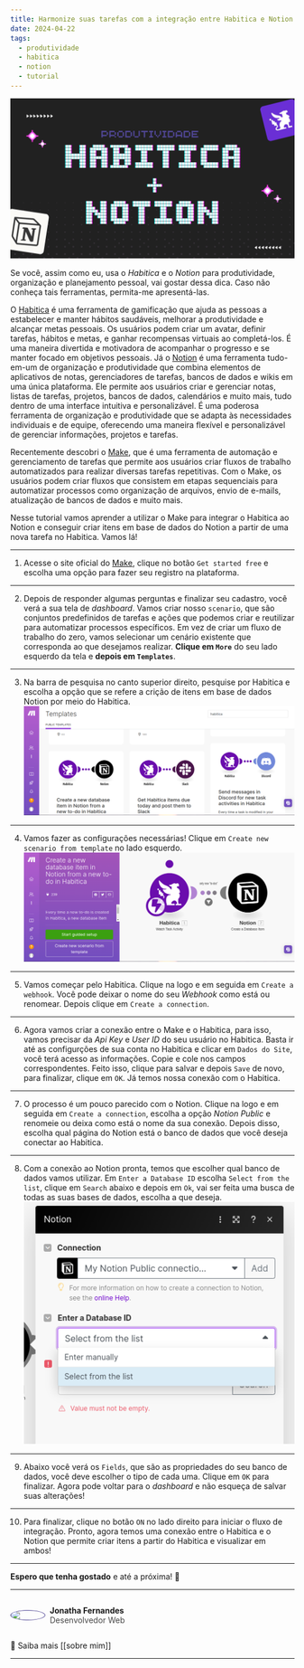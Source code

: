 ```yaml
---
title: Harmonize suas tarefas com a integração entre Habitica e Notion
date: 2024-04-22
tags:
  - produtividade
  - habitica
  - notion
  - tutorial
---
```

<img src="../Images/habitica-notion.png" alt="" />

Se você, assim como eu, usa o _Habitica_ e o _Notion_ para produtividade, organização e planejamento pessoal, vai gostar dessa dica. Caso não conheça tais ferramentas, permita-me apresentá-las.

O <a href="https://habitica.com/static/home" target="_blank">Habitica</a> é uma ferramenta de gamificação que ajuda as pessoas a estabelecer e manter hábitos saudáveis, melhorar a produtividade e alcançar metas pessoais. Os usuários podem criar um avatar, definir tarefas, hábitos e metas, e ganhar recompensas virtuais ao completá-los. É uma maneira divertida e motivadora de acompanhar o progresso e se manter focado em objetivos pessoais. Já o <a href="https://www.notion.so/pt-br" target="_blank">Notion</a> é uma ferramenta tudo-em-um de organização e produtividade que combina elementos de aplicativos de notas, gerenciadores de tarefas, bancos de dados e wikis em uma única plataforma. Ele permite aos usuários criar e gerenciar notas, listas de tarefas, projetos, bancos de dados, calendários e muito mais, tudo dentro de uma interface intuitiva e personalizável. É uma poderosa ferramenta de organização e produtividade que se adapta às necessidades individuais e de equipe, oferecendo uma maneira flexível e personalizável de gerenciar informações, projetos e tarefas.

Recentemente descobri o <a href="https://www.make.com/en" target="_blank">Make</a>, que é uma ferramenta de automação e gerenciamento de tarefas que permite aos usuários criar fluxos de trabalho automatizados para realizar diversas tarefas repetitivas. Com o Make, os usuários podem criar fluxos que consistem em etapas sequenciais para automatizar processos como organização de arquivos, envio de e-mails, atualização de bancos de dados e muito mais.

Nesse tutorial vamos aprender a utilizar o Make para integrar o Habitica ao Notion e conseguir criar itens em base de dados do Notion a partir de uma nova tarefa no Habitica. Vamos lá!

---
1. Acesse o site oficial do <a href="https://www.make.com/en" target="_blank">Make</a>, clique no botão `Get started free` e escolha uma opção para fazer seu registro na plataforma.
---
2. Depois de responder algumas perguntas e finalizar seu cadastro, você verá a sua tela de _dashboard_. Vamos criar nosso `scenario`, que são conjuntos predefinidos de tarefas e ações que podemos criar e reutilizar para automatizar processos específicos. Em vez de criar um fluxo de trabalho do zero, vamos selecionar um cenário existente que corresponda ao que desejamos realizar. **Clique em `More`** do seu lado esquerdo da tela e **depois em `Templates`**.
---
3. Na barra de pesquisa no canto superior direito, pesquise por Habitica e escolha a opção que se refere a crição de itens em base de dados Notion por meio do Habitica.
	<img src="../Images/Captura de tela de 2024-04-22 21-09-33.png" alt="" />
---
4. Vamos fazer as configurações necessárias! Clique em `Create new scenario from template` no lado esquerdo.
	<img src="../Images/Captura de tela de 2024-04-22 21-15-52.png" alt="" /> 
---
5. Vamos começar pelo Habitica. Clique na logo e em seguida em `Create a webhook`. Você pode deixar o nome do seu _Webhook_ como está ou renomear. Depois clique em `Create a connection`.
---
6. Agora vamos criar a conexão entre o Make e o Habitica, para isso, vamos precisar da _Api Key_ e _User ID_ do seu usuário no Habitica. Basta ir até as configurções de sua conta no Habitica e clicar em `Dados do Site`, você terá acesso as informações. Copie e cole nos campos correspondentes. Feito isso, clique para salvar e depois `Save` de novo, para finalizar, clique em `OK`. Já temos nossa conexão com o Habitica.
---
7. O processo é um pouco parecido com o Notion. Clique na logo e em seguida em `Create a connection`, escolha a opção _Notion Public_ e renomeie ou deixa como está o nome da sua conexão. Depois disso, escolha qual página do Notion está o banco de dados que você deseja conectar ao Habitica.
---
8. Com a conexão ao Notion pronta, temos que escolher qual banco de dados vamos utilizar. Em `Enter a Database ID` escolha `Select from the list`, clique em `Search` abaixo e depois em `Ok`, vai ser feita uma busca de todas as suas bases de dados, escolha a que deseja.
	<img src="../Images/Captura de tela de 2024-04-22 22-02-11.png" alt="" /> 
---
9. Abaixo você verá os `Fields`, que são as propriedades do seu banco de dados, você deve escolher o tipo de cada uma. Clique em `OK` para finalizar. Agora pode voltar para o _dashboard_ e não esqueça de salvar suas alterações!
---
10. Para finalizar, clique no botão `ON` no lado direito para iniciar o fluxo de integração. Pronto, agora temos uma conexão entre o Habitica e o Notion que permite criar itens a partir do Habitica e visualizar em ambos!
---
**Espero que tenha gostado** e até a próxima! 🙂

---
<div style="display: flex; align-items: center; gap: 0.5rem;">
	<img src="https://github.com/jonathafernandes.png" style="border: 1px solid #514796; border-radius: 50%; width: 60px;" />
	<p>
		<strong>Jonatha Fernandes</strong>
		<br />
		<span style="opacity: 0.8;">Desenvolvedor Web</span>
	</p>
</div>

🔗 Saiba mais [[sobre mim]]


---